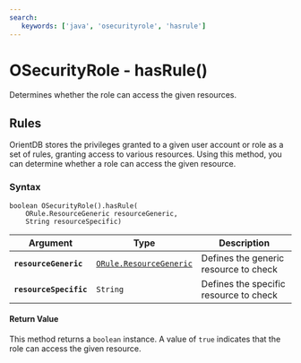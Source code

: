 ```yaml
---
search:
   keywords: ['java', 'osecurityrole', 'hasrule']
---
```


# OSecurityRole - hasRule()

Determines whether the role can access the given resources.

## Rules

OrientDB stores the privileges granted to a given user account or role as a set of rules, granting access to various resources.  Using this method, you can determine whether a role can access the given resource.

### Syntax

```
boolean OSecurityRole().hasRule(
	ORule.ResourceGeneric resourceGeneric,
	String resourceSpecific)
```

| Argument | Type | Description |
|---|---|---|
| **`resourceGeneric`** | [`ORule.ResourceGeneric`](../ORule.md) | Defines the generic resource to check |
| **`resourceSpecific`** | `String` | Defines the specific resource to check |

#### Return Value

This method returns a `boolean` instance.  A value of `true` indicates that the role can access the given resource.


